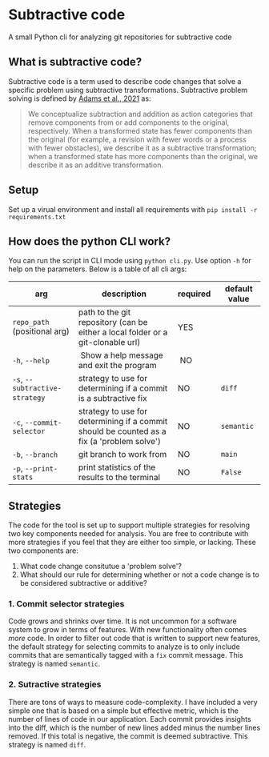 # Subtractive code
A small Python cli for analyzing git repositories for subtractive code

## What is subtractive code?
Subtractive code is a term used to describe code changes that solve a specific problem using subtractive transformations.
Subtractive problem solving is defined by [Adams et al., 2021](https://www.nature.com/articles/s41586-021-03380-y) as:
> We conceptualize subtraction and addition as action categories that remove components from or add components to the original, respectively. When a transformed state has fewer components than the original (for example, a revision with fewer words or a process with fewer obstacles), we describe it as a subtractive transformation; when a transformed state has more components than the original, we describe it as an additive transformation.


## Setup
Set up a virual environment and install all requirements with `pip install -r requirements.txt`

## How does the python CLI work?
You can run the script in CLI mode using `python cli.py`. Use option `-h` for help on the parameters. Below is a table of all cli args:

| arg | description | required | default value |
|---|---|---|---|
|`repo_path` (positional arg) | path to the git repository (can be either a local folder or a git-clonable url) | YES | |
| `-h`, `--help` | Show a help message and exit the program | NO | |
| `-s`, `--subtractive-strategy` | strategy to use for determining if a commit is a subtractive fix | NO | `diff` |
| `-c`, `--commit-selector` | strategy to use for determining if a commit should be counted as a fix (a 'problem solve') | NO | `semantic` |
| `-b`, `--branch` | git branch to work from | NO | `main` |
| `-p`, `--print-stats` | print statistics of the results to the terminal | NO | `False` | 

## Strategies
The code for the tool is set up to support multiple strategies for resolving two key components needed for analysis. You are free to contribute with more strategies if you feel that they are either too simple, or lacking. 
These two components are:
1. What code change consitutue a 'problem solve'?
2. What should our rule for determining whether or not a code change is to be considered subtractive or additive?


### 1. Commit selector strategies
Code grows and shrinks over time. It is not uncommon for a software system to grow in terms of features. With new functionality often comes _more_ code. In order to filter out code that is written to support new features, the default strategy for selecting commits to analyze is to only include commits that are semantically tagged with a `fix` commit message. This strategy is named `semantic`.

### 2. Sutractive strategies
There are tons of ways to measure code-complexity. I have included a very simple one that is based on a simple but effective metric, which is the number of lines of code in our application. Each commit provides insights into the diff, which is the number of new lines added minus the number lines removed. If this total is negative, the commit is deemed subtractive. This strategy is named `diff`.